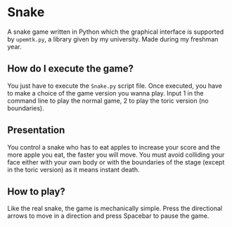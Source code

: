 # Snake
A snake game written in Python which the graphical interface is supported by `upemtk.py`, a library given by my university. Made during my freshman year. 

## How do I execute the game?
You just have to execute the `Snake.py` script file. Once executed, you have to make a choice of the game version you wanna play. Input 1 in the command line to play the normal game, 2 to play the toric version (no boundaries).

## Presentation
You control a snake who has to eat apples to increase your score and the more apple you eat, the faster you will move. You must avoid colliding your face either with your own body or with the boundaries of the stage (except in the toric version) as it means instant death.

## How to play?
Like the real snake, the game is mechanically simple. Press the directional arrows to move in a direction and press Spacebar to pause the game.
